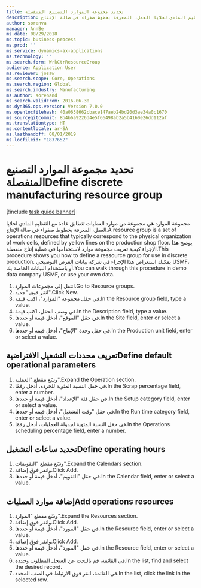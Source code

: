 ```yaml
---
title: تحديد مجموعة الموارد التصنيع المنفصلة
description: مجموعة الموارد هي مجموعة من موارد العمليات تتطابق عادة مع التنظيم المادي لخلايا العمل، المعرفة بخطوط صفراء في صالة الإنتاج.
author: sorenva
manager: AnnBe
ms.date: 08/29/2018
ms.topic: business-process
ms.prod: ''
ms.service: dynamics-ax-applications
ms.technology: ''
ms.search.form: WrkCtrResourceGroup
audience: Application User
ms.reviewer: josaw
ms.search.scope: Core, Operations
ms.search.region: Global
ms.search.industry: Manufacturing
ms.author: sorenand
ms.search.validFrom: 2016-06-30
ms.dyn365.ops.version: Version 7.0.0
ms.openlocfilehash: 40a0638662cbace147aeb24bd20d3ae34a0c1670
ms.sourcegitcommit: 8b4b6a9226d4e5f66498ab2a5b4160e26dd112af
ms.translationtype: HT
ms.contentlocale: ar-SA
ms.lasthandoff: 08/01/2019
ms.locfileid: "1837652"
---
```

# <a name="define-discrete-manufacturing-resource-group"></a><span data-ttu-id="53273-103">تحديد مجموعة الموارد التصنيع المنفصلة</span><span class="sxs-lookup"><span data-stu-id="53273-103">Define discrete manufacturing resource group</span></span>

[!include [task guide banner](../../includes/task-guide-banner.md)]

<span data-ttu-id="53273-104">مجموعة الموارد هي مجموعة من موارد العمليات تتطابق عادة مع التنظيم المادي لخلايا العمل، المعرفة بخطوط صفراء في صالة الإنتاج.</span><span class="sxs-lookup"><span data-stu-id="53273-104">A resource group is a set of operations resources that typically correspond to the physical organization of work cells, defined by yellow lines on the production shop floor.</span></span> <span data-ttu-id="53273-105">يوضح هذا الإجراء كيفية تعريف مجموعة موارد لاستخدامها في عملية إنتاج منفصلة.</span><span class="sxs-lookup"><span data-stu-id="53273-105">This procedure shows you how to define a ressource group for use in discrete production.</span></span> <span data-ttu-id="53273-106">يمكنك استعراض هذا الإجراء في شركة بيانات العرض التوضيحي USMF، أو باستخدام البيانات الخاصة بك.</span><span class="sxs-lookup"><span data-stu-id="53273-106">You can walk through this procedure in demo data company USMF, or use your own data.</span></span>

1. <span data-ttu-id="53273-107">انتقل إلى مجموعات الموارد.</span><span class="sxs-lookup"><span data-stu-id="53273-107">Go to Resource groups.</span></span>
2. <span data-ttu-id="53273-108">انقر فوق "جديد".</span><span class="sxs-lookup"><span data-stu-id="53273-108">Click New.</span></span>
3. <span data-ttu-id="53273-109">في حقل مجموعة "الموارد"، اكتب قيمة.</span><span class="sxs-lookup"><span data-stu-id="53273-109">In the Resource group field, type a value.</span></span>
4. <span data-ttu-id="53273-110">في وصف الحقل، اكتب قيمة.</span><span class="sxs-lookup"><span data-stu-id="53273-110">In the Description field, type a value.</span></span>
5. <span data-ttu-id="53273-111">في حقل "الموقع"، أدخل قيمة أو حددها.</span><span class="sxs-lookup"><span data-stu-id="53273-111">In the Site field, enter or select a value.</span></span>
6. <span data-ttu-id="53273-112">في حقل وحدة "الإنتاج"، أدخل قيمة أو حددها.</span><span class="sxs-lookup"><span data-stu-id="53273-112">In the Production unit field, enter or select a value.</span></span>

## <a name="define-default-operational-parameters"></a><span data-ttu-id="53273-113">تعريف محددات التشغيل الافتراضية</span><span class="sxs-lookup"><span data-stu-id="53273-113">Define default operational parameters</span></span>
1. <span data-ttu-id="53273-114">وسّع مقطع "العملية".</span><span class="sxs-lookup"><span data-stu-id="53273-114">Expand the Operation section.</span></span>
2. <span data-ttu-id="53273-115">في حقل النسبة المئوية للخردة، أدخل رقمًا.</span><span class="sxs-lookup"><span data-stu-id="53273-115">In the Scrap percentage field, enter a number.</span></span>
3. <span data-ttu-id="53273-116">في حقل فئة "الإعداد"، أدخل قيمة أو حددها.</span><span class="sxs-lookup"><span data-stu-id="53273-116">In the Setup category field, enter or select a value.</span></span>
4. <span data-ttu-id="53273-117">في حقل "وقت التشغيل"، أدخل قيمة أو حددها.</span><span class="sxs-lookup"><span data-stu-id="53273-117">In the Run time category field, enter or select a value.</span></span>
5. <span data-ttu-id="53273-118">في حقل النسبة المئوية لجدولة العمليات، أدخل رقمًا.</span><span class="sxs-lookup"><span data-stu-id="53273-118">In the Operations scheduling percentage field, enter a number.</span></span>

## <a name="define-operating-hours"></a><span data-ttu-id="53273-119">تحديد ساعات التشغيل</span><span class="sxs-lookup"><span data-stu-id="53273-119">Define operating hours</span></span>
1. <span data-ttu-id="53273-120">وسّع مقطع "التقويمات".</span><span class="sxs-lookup"><span data-stu-id="53273-120">Expand the Calendars section.</span></span>
2. <span data-ttu-id="53273-121">وانقر فوق إضافة.</span><span class="sxs-lookup"><span data-stu-id="53273-121">Click Add.</span></span>
3. <span data-ttu-id="53273-122">في حقل "التقويم"، أدخل قيمة أو حددها.</span><span class="sxs-lookup"><span data-stu-id="53273-122">In the Calendar field, enter or select a value.</span></span>

## <a name="add-operations-resources"></a><span data-ttu-id="53273-123">إضافة موارد العمليات</span><span class="sxs-lookup"><span data-stu-id="53273-123">Add operations resources</span></span>
1. <span data-ttu-id="53273-124">وسّع مقطع "الموارد".</span><span class="sxs-lookup"><span data-stu-id="53273-124">Expand the Resources section.</span></span>
2. <span data-ttu-id="53273-125">وانقر فوق إضافة.</span><span class="sxs-lookup"><span data-stu-id="53273-125">Click Add.</span></span>
3. <span data-ttu-id="53273-126">في حقل "المورد"، أدخل قيمة أو حددها.</span><span class="sxs-lookup"><span data-stu-id="53273-126">In the Resource field, enter or select a value.</span></span>
4. <span data-ttu-id="53273-127">وانقر فوق إضافة.</span><span class="sxs-lookup"><span data-stu-id="53273-127">Click Add.</span></span>
5. <span data-ttu-id="53273-128">في حقل "المورد"، أدخل قيمة أو حددها.</span><span class="sxs-lookup"><span data-stu-id="53273-128">In the Resource field, enter or select a value.</span></span>
6. <span data-ttu-id="53273-129">في القائمة، قم بالبحث عن السجل المطلوب وحدده.</span><span class="sxs-lookup"><span data-stu-id="53273-129">In the list, find and select the desired record.</span></span>
7. <span data-ttu-id="53273-130">في القائمة، انقر فوق الارتباط في الصف المحدد.</span><span class="sxs-lookup"><span data-stu-id="53273-130">In the list, click the link in the selected row.</span></span>

